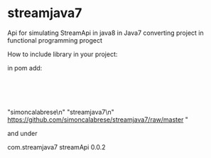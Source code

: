 # streamjava7
Api for simulating StreamApi in java8 in Java7 converting project in functional programming progect

How to include library in your project:

in pom add:

<br><repositories><br>
        <br><repository><br>
            "<id>simoncalabrese</id>\n"
            "<name>streamjava7</name>\n"
            <url>https://github.com/simoncalabrese/streamjava7/raw/master</url>
        </repository>
 </repositories>"
 
 and under <dependecies>
 
  <dependency>
       <groupId>com.streamjava7</groupId>
       <artifactId>streamApi</artifactId>
       <version>0.0.2</version>
  </dependency>
